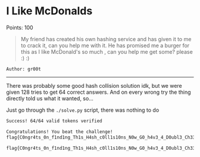 # I Like McDonalds

Points: 100

> My friend has created his own hashing service and has given it to me to crack it, can you help me with it. He has promised me a burger for this as I like McDonald's so much , can you help me get some? please :) :)

`Author: gr00t`

---

There was probably some good hash collision solution idk, but 
we were given 128 tries to get 64 correct answers. And on every wrong try
the thing directly told us what it wanted, so...

Just go through the `./solve.py` script, there was nothing to do

```sh
Success! 64/64 valid tokens verified

Congratulations! You beat the challenge!
flag{C0ngr4ts_0n_f1nd1ng_Th1s_H4sh_c0ll1s10ns_N0w_G0_h4v3_4_D0ubl3_Ch33s3_Burg3r}
```

```sh
flag{C0ngr4ts_0n_f1nd1ng_Th1s_H4sh_c0ll1s10ns_N0w_G0_h4v3_4_D0ubl3_Ch33s3_Burg3r}
```

